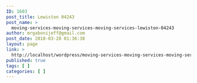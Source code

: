 ```yaml
---
ID: 1603
post_title: Lewiston 04243
post_name: >
  moving-services-moving-services-moving-services-lewiston-04243
author: mrgabonijeff@gmail.com
post_date: 2018-03-28 01:36:38
layout: page
link: >
  http://localhost/wordpress/moving-services-moving-services-moving-services-lewiston-04243/
published: true
tags: [ ]
categories: [ ]
---
```

